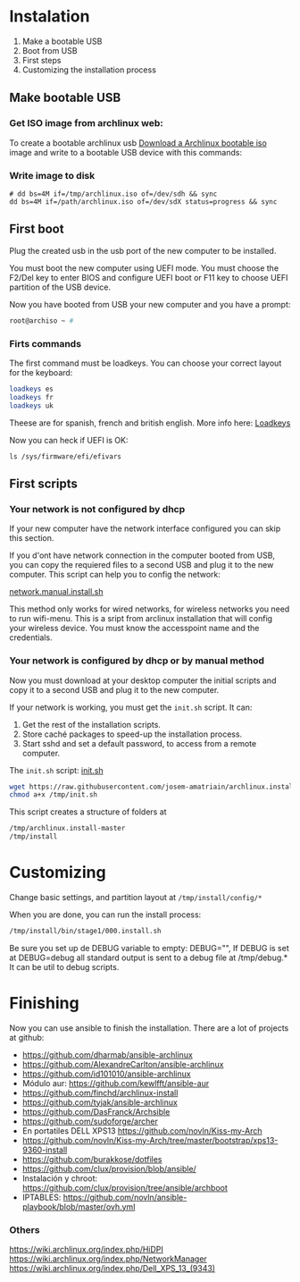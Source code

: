# Instalation

1. Make a bootable USB
1. Boot from USB
1. First steps
1. Customizing the installation process

## Make bootable USB

### Get ISO image from archlinux web: 

To create a bootable archlinux usb
[Download a Archlinux bootable iso](https://www.archlinux.org/download/) image and write to a bootable USB device with this commands:

### Write image to disk

```
# dd bs=4M if=/tmp/archlinux.iso of=/dev/sdh && sync
dd bs=4M if=/path/archlinux.iso of=/dev/sdX status=progress && sync
```

## First boot

Plug the created usb in the usb port of the new computer to be installed.

You must boot the new computer using UEFI mode. You must choose the F2/Del key to enter BIOS and configure UEFI boot or F11 key to choose UEFI partition of the USB device.

Now you have booted from USB your new computer and you have a prompt:

```bash 
root@archiso ~ #
```

### Firts commands

The first command must be loadkeys. You can choose your correct layout for the keyboard:

```bash
loadkeys es
loadkeys fr
loadkeys uk
```

Theese are for spanish, french and british english. More info here: 
[Loadkeys](https://wiki.archlinux.org/index.php/Linux_console/Keyboard_configuration#Loadkeys)

Now you can heck if UEFI is OK:

```
ls /sys/firmware/efi/efivars
```

##  First scripts

### Your network is not configured by dhcp

If your new computer have the network interface configured you can skip this section.

If you d'ont have network connection in the computer booted from USB, you can copy the requiered files to a second USB and plug it to the new computer.
This script can help you to config the network:

[network.manual.install.sh](https://raw.githubusercontent.com/josem-amatriain/archlinux.install/master/network.manual.install.sh)

This method only works for wired networks, for wireless networks you need to run wifi-menu. This is a sript from arclinux installation that will config your wireless device. You must know the accesspoint name and the credentials.

### Your network is configured by dhcp or by manual method

Now you must download at your desktop computer the initial scripts and
copy it to a second USB and plug it to the new computer.

If your network is working, you must get the ```init.sh``` script. It can:
1. Get the rest of the installation scripts.
1. Store caché packages to speed-up the installation process.
1. Start sshd and set a default password, to access from a remote computer.

The ```init.sh``` script:
[init.sh](https://raw.githubusercontent.com/josem-amatriain/archlinux.install/master/init.sh)

```bash
wget https://raw.githubusercontent.com/josem-amatriain/archlinux.install/master/init.sh -O /tmp/init.sh
chmod a+x /tmp/init.sh
```

This script creates a structure of folders at 

```bash 
/tmp/archlinux.install-master
/tmp/install
```

# Customizing

Change basic settings, and partition layout at ```/tmp/install/config/*```

When you are done, you can run the install process:

```bash
/tmp/install/bin/stage1/000.install.sh 
```

Be sure you set up  de DEBUG variable to empty: DEBUG="", If DEBUG is set at DEBUG=debug all standard output is sent to a debug file at /tmp/debug.* It can be util to debug scripts.


# Finishing

Now you can use ansible to finish the installation.
There are a lot of projects at github: 

* https://github.com/dharmab/ansible-archlinux
* https://github.com/AlexandreCarlton/ansible-archlinux
* https://github.com/id101010/ansible-archlinux
* Módulo aur: https://github.com/kewlfft/ansible-aur
* https://github.com/finchd/archlinux-install
* https://github.com/tyjak/ansible-archlinux
* https://github.com/DasFranck/Archsible
* https://github.com/sudoforge/archer
* En portatiles DELL XPS13 https://github.com/novln/Kiss-my-Arch
* https://github.com/novln/Kiss-my-Arch/tree/master/bootstrap/xps13-9360-install
* https://github.com/burakkose/dotfiles
* https://github.com/clux/provision/blob/ansible/
* Instalación y chroot: https://github.com/clux/provision/tree/ansible/archboot
* IPTABLES: https://github.com/novln/ansible-playbook/blob/master/ovh.yml



### Others 

https://wiki.archlinux.org/index.php/HiDPI
https://wiki.archlinux.org/index.php/NetworkManager
https://wiki.archlinux.org/index.php/Dell_XPS_13_(9343)

